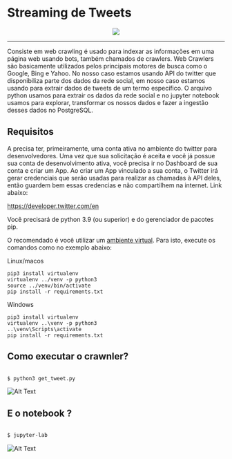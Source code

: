 #  Streaming de Tweets

<p align="center">
  <img src="https://www.scraping-bot.io/wp-content/uploads/2020/03/Spider-Crawlerweb-shine.png"/>
</p>

---

Consiste em web crawling é usado para indexar as informações em uma página web usando bots, também chamados de crawlers. Web Crawlers são basicamente utilizados pelos principais motores de busca como o Google, Bing e Yahoo. No nosso caso estamos usando API do twitter que disponibiliza parte dos dados da rede social, em nosso caso estamos usando para extrair dados de tweets de um termo específico. O arquivo python usamos para extrair os dados da rede social e no jupyter notebook usamos para explorar, transformar os nossos dados e fazer a ingestão desses dados no PostgreSQL.

## Requisitos

A precisa ter, primeiramente, uma conta ativa no ambiente do twitter para desenvolvedores. Uma vez que sua solicitação é aceita e você já possue sua conta de desenvolvimento ativa, você precisa ir no Dashboard de sua conta e criar um App. Ao criar um App vinculado a sua conta, o Twitter irá gerar credenciais que serão usadas para realizar as chamadas à API deles, então guardem bem essas credencias e não compartilhem na internet. Link abaixo:

https://developer.twitter.com/en

Você precisará de python 3.9 (ou superior) e do gerenciador de pacotes pip.

O recomendado é você utilizar um [ambiente virtual](https://pythonacademy.com.br/blog/python-e-virtualenv-como-programar-em-ambientes-virtuais). Para isto, execute os comandos como no exemplo abaixo:

Linux/macos

    pip3 install virtualenv
    virtualenv ../venv -p python3
    source ../venv/bin/activate 
    pip install -r requirements.txt

Windows

    pip3 install virtualenv
    virtualenv ..\venv -p python3
    ..\venv\Scripts\activate
    pip install -r requirements.txt
    
## Como executar o crawnler?

```bash

$ python3 get_tweet.py

```
![Alt Text](https://github.com/Douglas-cc/streaming-de-tweets/blob/main/2021-01-30%2021-11-24.gif)

## E o notebook ?

```bash

$ jupyter-lab

```
![Alt Text](https://github.com/Douglas-cc/streaming-de-tweets/blob/main/2021-01-30%2021-15-48.gif)

    
